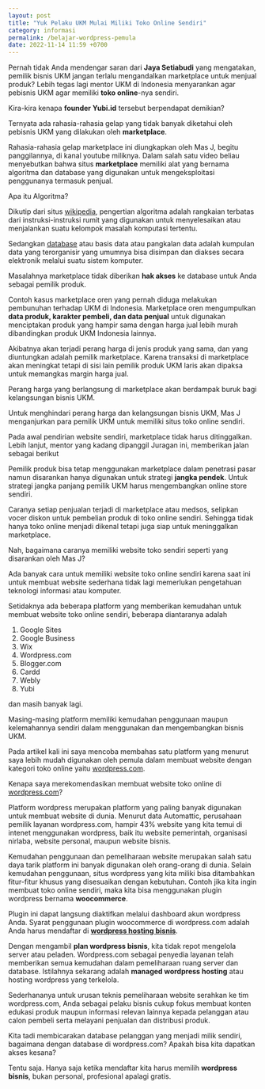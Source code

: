 ```yaml
---
layout: post
title: "Yuk Pelaku UKM Mulai Miliki Toko Online Sendiri"
category: informasi
permalink: /belajar-wordpress-pemula
date: 2022-11-14 11:59 +0700
---
```

Pernah tidak Anda mendengar saran dari **Jaya Setiabudi** yang mengatakan, pemilik bisnis UKM jangan terlalu mengandalkan marketplace untuk menjual produk? Lebih tegas lagi mentor UKM di Indonesia menyarankan agar pebisnis UKM agar memiliki **toko online**-nya sendiri.

Kira-kira kenapa **founder Yubi.id** tersebut berpendapat demikian?

Ternyata ada rahasia-rahasia gelap yang tidak banyak diketahui oleh pebisnis UKM yang dilakukan oleh **marketplace**. 

Rahasia-rahasia gelap marketplace ini diungkapkan oleh Mas J, begitu panggilannya, di kanal youtube miliknya. Dalam salah satu video beliau menyebutkan bahwa situs **marketplace** memiliki alat yang bernama algoritma dan database yang digunakan untuk mengeksploitasi penggunanya termasuk penjual. 

Apa itu Algoritma?

Dikutip dari situs [wikipedia](https://id.wikipedia.org/wiki/Algoritma), pengertian algoritma adalah rangkaian terbatas dari instruksi-instruksi rumit yang digunakan untuk menyelesaikan atau menjalankan suatu kelompok masalah komputasi tertentu. 

Sedangkan [database](https://id.wikipedia.org/wiki/Pangkalan_data) atau basis data atau pangkalan data adalah kumpulan data yang terorganisir yang umumnya bisa disimpan dan diakses secara elektronik melalui suatu sistem komputer.

Masalahnya marketplace tidak diberikan **hak akses** ke database untuk Anda sebagai pemilik produk.

Contoh kasus marketplace oren yang pernah diduga melakukan pembunuhan terhadap UKM di Indonesia. Marketplace oren mengumpulkan **data produk, karakter pembeli, dan data penjual** untuk digunakan menciptakan produk yang hampir sama dengan harga jual lebih murah dibandingkan produk UKM Indonesia lainnya. 

Akibatnya akan terjadi perang harga di jenis produk yang sama, dan yang diuntungkan adalah pemilik marketplace. Karena transaksi di marketplace akan meningkat tetapi di sisi lain pemilik produk UKM laris akan dipaksa untuk memangkas margin harga jual.

Perang harga yang berlangsung di marketplace akan berdampak buruk bagi kelangsungan bisnis UKM.

Untuk menghindari perang harga dan kelangsungan bisnis UKM, Mas J menganjurkan para pemilik UKM untuk memiliki situs toko online sendiri. 

Pada awal pendirian website sendiri, marketplace tidak harus ditinggalkan. Lebih lanjut, mentor yang kadang dipanggil Juragan ini, memberikan jalan sebagai berikut

Pemilik produk bisa tetap menggunakan marketplace dalam penetrasi pasar namun disarankan hanya digunakan untuk strategi **jangka pendek**. Untuk strategi jangka panjang pemilik UKM harus mengembangkan online store sendiri.  

Caranya setiap penjualan terjadi di marketplace atau medsos, selipkan vocer diskon untuk pembelian produk di toko online sendiri. Sehingga tidak hanya toko online menjadi dikenal tetapi juga siap untuk meninggalkan marketplace.

Nah, bagaimana caranya memiliki website toko sendiri seperti yang disarankan oleh Mas J?

Ada banyak cara untuk memiliki website toko online sendiri karena saat ini untuk membuat website sederhana tidak lagi memerlukan pengetahuan teknologi informasi atau komputer.

Setidaknya ada beberapa platform yang memberikan kemudahan untuk membuat website toko online sendiri, beberapa diantaranya adalah

1. Google Sites
2. Google Business
3. Wix
4. Wordpress.com
5. Blogger.com
6. Cardd
7. Webly
8. Yubi

dan masih banyak lagi.

Masing-masing platform memiliki kemudahan penggunaan maupun kelemahannya sendiri dalam menggunakan dan mengembangkan bisnis UKM.

Pada artikel kali ini saya mencoba membahas satu platform yang menurut saya lebih mudah digunakan oleh pemula dalam membuat website dengan kategori toko online yaitu [wordpress.com](https://wordpress.com/refer-a-friend/3oMqJZ6f7wLvpyGmKMQ9/).

Kenapa saya merekomendasikan membuat website toko online di [wordpress.com](https://wordpress.com/refer-a-friend/3oMqJZ6f7wLvpyGmKMQ9/)?

Platform wordpress merupakan platform yang paling banyak digunakan untuk membuat website di dunia. Menurut data Automattic, perusahaan pemilik layanan wordpress.com, hampir 43% website yang kita temui di intenet menggunakan wordpress, baik itu website pemerintah, organisasi nirlaba, website personal, maupun website bisnis.

Kemudahan penggunaan dan pemeliharaan website merupakan salah satu daya tarik platform ini banyak digunakan oleh orang-orang di dunia. Selain kemudahan penggunaan, situs wordpress yang kita miliki bisa ditambahkan fitur-fitur khusus yang disesuaikan dengan kebutuhan. Contoh jika kita ingin membuat toko online sendiri, maka kita bisa menggunakan plugin wordpress bernama **woocommerce**.

Plugin ini dapat langsung diaktifkan melalui dashboard akun wordpress Anda. Syarat penggunaan plugin woocommerce di wordpress.com adalah Anda harus mendaftar di **[wordpress hosting bisnis](https://wordpress.com/refer-a-friend/3oMqJZ6f7wLvpyGmKMQ9/)**.

Dengan mengambil **plan wordpress bisnis**, kita tidak repot mengelola server atau peladen. Wordpress.com sebagai penyedia layanan telah memberikan semua kemudahan dalam pemeliharaan ruang server dan database. Istilahnya sekarang adalah **managed wordpress hosting** atau hosting wordpress yang terkelola.

Sederhananya untuk urusan teknis pemeliharaan website serahkan ke tim wordpress.com, Anda sebagai pelaku bisnis cukup fokus membuat konten edukasi produk maupun informasi relevan lainnya kepada pelanggan atau calon pembeli serta melayani penjualan dan distribusi produk.

Kita tadi membicarakan database pelanggan yang menjadi milik sendiri, bagaimana dengan database di wordpress.com? Apakah bisa kita dapatkan akses kesana?

Tentu saja. Hanya saja ketika mendaftar kita harus memilih **wordpress bisnis**, bukan personal, profesional apalagi gratis.